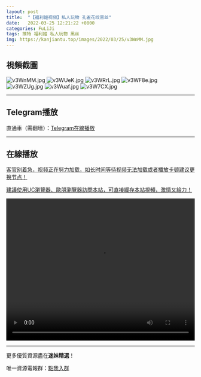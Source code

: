 ```yaml
---
layout: post
title:  "【福利姬视频】私人玩物 孔雀花纹黑丝"
date:   2022-03-25 12:21:22 +0800
categories: FuLiJi
tags: 推特 福利姬 私人玩物 黑丝
img: https://kanjiantu.top/images/2022/03/25/v3WnMM.jpg
---
```



## 視頻截圖

![v3WnMM.jpg](https://kanjiantu.top/images/2022/03/25/v3WnMM.jpg)
![v3WUeK.jpg](https://kanjiantu.top/images/2022/03/25/v3WUeK.jpg)
![v3WRrL.jpg](https://kanjiantu.top/images/2022/03/25/v3WRrL.jpg)
![v3WF8e.jpg](https://kanjiantu.top/images/2022/03/25/v3WF8e.jpg)
![v3WZUg.jpg](https://kanjiantu.top/images/2022/03/25/v3WZUg.jpg)
![v3Wuaf.jpg](https://kanjiantu.top/images/2022/03/25/v3Wuaf.jpg)
![v3W7CX.jpg](https://kanjiantu.top/images/2022/03/25/v3W7CX.jpg)

* * *
## Telegram播放

直通車（需翻墻）：[Telegram在線播放](https://t.me/mimeijingxuan/302)

* * *
## 在線播放
<u>客官别着急，视频正在努力加载，如长时间等待视频无法加载或者播放卡顿建议更换节点！</u>

<u>建議使用UC瀏覽器、歐朋瀏覽器訪問本站，可直接緩存本站視頻，激情又給力！</u>
<center><video src="https://cdn.publer.io/uploads/videos/6245a7c8db27977586aac95f/7aa213a0a2386acde6a95658482c3d5a.mp4" width="100%" height="380px" controls="controls"></video></center>


* * *
更多優質資源盡在**迷妹精選**！

唯一資源電報群：[點我入群](https://t.me/mimeijingxuan)


